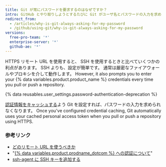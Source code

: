 ```yaml
---
title: Git が常にパスワードを要求するのはなぜですか？
intro: GitHub とやり取りしようとするたびに Git がユーザ名とパスワードの入力を求めてくる場合は、おそらくリポジトリに HTTPS クローン URL を使用しています。
redirect_from:
  - /articles/why-is-git-always-asking-for-my-password
  - /github/using-git/why-is-git-always-asking-for-my-password
versions:
  free-pro-team: '*'
  enterprise-server: '*'
  github-ae: '*'
---
```

HTTPS リモート URL を使用すると、 SSH を使用するときと比べていくつかの利点があります。 SSH よりも、設定が簡単です。 通常は厳密なファイアウォールやプロキシを介して動作します。 However, it also prompts you to enter your {% data variables.product.product_name %} credentials every time you pull or push a repository.

{% data reusables.user_settings.password-authentication-deprecation %}

[認証情報をキャッシュする](/github/using-git/caching-your-github-credentials-in-git)よう Git を設定すれば、パスワードの入力を求められなくなります。 Once you've configured credential caching, Git automatically uses your cached personal access token when you pull or push a repository using HTTPS.

### 参考リンク

* [どのリモート URL を使うべきか](/articles/which-remote-url-should-i-use/#cloning-with-https-urls)
* "[{% data variables.product.prodname_dotcom %} への認証について](/github/authenticating-to-github/about-authentication-to-github)"
* [ssh-agent に SSH キーを追加する](/github/authenticating-to-github/generating-a-new-ssh-key-and-adding-it-to-the-ssh-agent#adding-your-ssh-key-to-the-ssh-agent)
